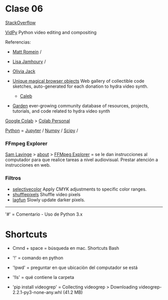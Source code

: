 # Clase 06
[StackOverflow](https://stackoverflow.com/?newreg=3fdee68788994c058f8891165d998f9c)

[VidPy](https://antiboredom.github.io/vidpy/) Python video editing and compositing

Referencias:

- [Matt Romein](https://matt-romein.com/) / 

- [Lisa Jamhoury](https://lisajamhoury.com/) /

- [Olivia Jack](https://ojack.xyz/) 
 - [Unique magical browser objects](https://uniquemagicalbrowserobjects.com/) Web gallery of collectible code sketches, auto-generated for each donation to hydra video synth.
   - [Caleb](https://uniquemagicalbrowserobjects.com/#viewer/vrgbk357-l4x96e7z-97apomew-a0jdyzn8)
 - [Garden](https://hydra.ojack.xyz/garden/) ever-growing community database of resources, projects, tutorials, and code related to hydra video synth

[Google Colab](https://colab.research.google.com/) > 
[Colab Personal](https://colab.research.google.com/drive/18WRB6sKaCQCYNK2Z5tbz-cz0IEyOCaYN?hl=es#scrollTo=YOFURhbVIeKq)

[Python](https://www.python.org/) = 
[Jupyter](https://jupyter.org/) /
[Numpy](https://numpy.org/) /
[Scipy](https://numpy.org/) /

### FFmpeg Explorer
[Sam Lavinge](https://lav.io/) > [about](https://lav.io/about/) > [FFMpeg Explorer](https://ffmpeg.lav.io/) = se le dan instrucciones al computador para que realice tareas a nivel audiovisual. Prestar atención a instrucciones en web.

### Filtros 
- [selectivecolor](https://ffmpeg.org/ffmpeg-filters.html#selectivecolor) Apply CMYK adjustments to specific color ranges.
- [shufflepixels](https://ffmpeg.org/ffmpeg-filters.html#shufflepixels) Shuffle video pixels
- [lagfun](https://ffmpeg.org/ffmpeg-filters.html#lagfun) Slowly update darker pixels. 
---
'#' = Comentario - Uso de Python 3.x

# Shortcuts

- Cmnd + space = búsqueda en mac.
Shortcuts Bash

- '!' = comando en python

- '!pwd' = preguntar en que ubicaciòn del computador se está

- '!ls' = qué contiene la carpeta

- 'pip install videogrep' = Collecting videogrep > Downloading videogrep-2.2.1-py3-none-any.whl (41.2 MB)
